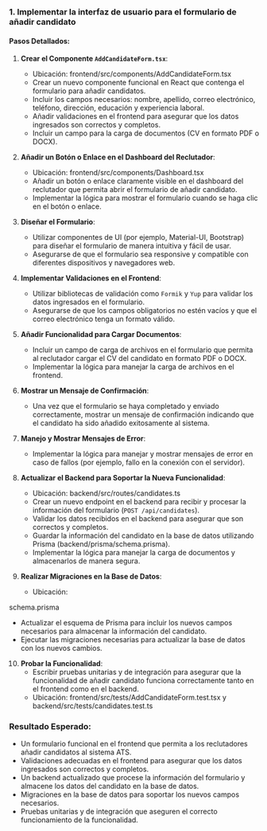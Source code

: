 ### 1. Implementar la interfaz de usuario para el formulario de añadir candidato

#### Pasos Detallados:

1. **Crear el Componente `AddCandidateForm.tsx`**:
   - Ubicación: frontend/src/components/AddCandidateForm.tsx
   - Crear un nuevo componente funcional en React que contenga el formulario para añadir candidatos.
   - Incluir los campos necesarios: nombre, apellido, correo electrónico, teléfono, dirección, educación y experiencia laboral.
   - Añadir validaciones en el frontend para asegurar que los datos ingresados son correctos y completos.
   - Incluir un campo para la carga de documentos (CV en formato PDF o DOCX).

2. **Añadir un Botón o Enlace en el Dashboard del Reclutador**:
   - Ubicación: frontend/src/components/Dashboard.tsx
   - Añadir un botón o enlace claramente visible en el dashboard del reclutador que permita abrir el formulario de añadir candidato.
   - Implementar la lógica para mostrar el formulario cuando se haga clic en el botón o enlace.

3. **Diseñar el Formulario**:
   - Utilizar componentes de UI (por ejemplo, Material-UI, Bootstrap) para diseñar el formulario de manera intuitiva y fácil de usar.
   - Asegurarse de que el formulario sea responsive y compatible con diferentes dispositivos y navegadores web.

4. **Implementar Validaciones en el Frontend**:
   - Utilizar bibliotecas de validación como `Formik` y `Yup` para validar los datos ingresados en el formulario.
   - Asegurarse de que los campos obligatorios no estén vacíos y que el correo electrónico tenga un formato válido.

5. **Añadir Funcionalidad para Cargar Documentos**:
   - Incluir un campo de carga de archivos en el formulario que permita al reclutador cargar el CV del candidato en formato PDF o DOCX.
   - Implementar la lógica para manejar la carga de archivos en el frontend.

6. **Mostrar un Mensaje de Confirmación**:
   - Una vez que el formulario se haya completado y enviado correctamente, mostrar un mensaje de confirmación indicando que el candidato ha sido añadido exitosamente al sistema.

7. **Manejo y Mostrar Mensajes de Error**:
   - Implementar la lógica para manejar y mostrar mensajes de error en caso de fallos (por ejemplo, fallo en la conexión con el servidor).

8. **Actualizar el Backend para Soportar la Nueva Funcionalidad**:
   - Ubicación: backend/src/routes/candidates.ts
   - Crear un nuevo endpoint en el backend para recibir y procesar la información del formulario (`POST /api/candidates`).
   - Validar los datos recibidos en el backend para asegurar que son correctos y completos.
   - Guardar la información del candidato en la base de datos utilizando Prisma (backend/prisma/schema.prisma).
   - Implementar la lógica para manejar la carga de documentos y almacenarlos de manera segura.

9. **Realizar Migraciones en la Base de Datos**:
   - Ubicación: 

schema.prisma


   - Actualizar el esquema de Prisma para incluir los nuevos campos necesarios para almacenar la información del candidato.
   - Ejecutar las migraciones necesarias para actualizar la base de datos con los nuevos cambios.

10. **Probar la Funcionalidad**:
    - Escribir pruebas unitarias y de integración para asegurar que la funcionalidad de añadir candidato funciona correctamente tanto en el frontend como en el backend.
    - Ubicación: frontend/src/tests/AddCandidateForm.test.tsx y backend/src/tests/candidates.test.ts

### Resultado Esperado:
- Un formulario funcional en el frontend que permita a los reclutadores añadir candidatos al sistema ATS.
- Validaciones adecuadas en el frontend para asegurar que los datos ingresados son correctos y completos.
- Un backend actualizado que procese la información del formulario y almacene los datos del candidato en la base de datos.
- Migraciones en la base de datos para soportar los nuevos campos necesarios.
- Pruebas unitarias y de integración que aseguren el correcto funcionamiento de la funcionalidad.